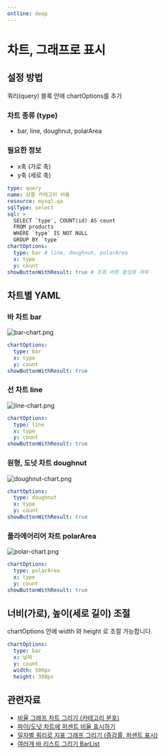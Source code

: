 ```yaml
---
ontline: deep
---
```


# 차트, 그래프로 표시

## 설정 방법

쿼리(query) 블록 안에 chartOptions를 추가

### 차트 종류 (type)

- bar, line, doughnut, polarArea

### 필요한 정보

- x축 (가로 축)
- y축 (세로 축)

```yaml
type: query
name: 상품 카테고리 비율
resource: mysql.qa
sqlType: select
sql: >
  SELECT `type`, COUNT(id) AS count
  FROM products
  WHERE `type` IS NOT NULL
  GROUP BY `type`
chartOptions:
  type: bar # line, doughnut, polarArea
  x: type
  y: count
showButtonWithResult: true # 조회 버튼 활성화 여부
```

## 차트별 YAML

### 바 차트 bar

![](https://imagedelivery.net/MHVC-FGTDyxApYeHyF29Tw/44195f21-5b1b-435a-ccc7-a150237d0f00/docs "bar-chart.png")

```yaml
chartOptions:
  type: bar
  x: type
  y: count
showButtonWithResult: true
```

### 선 차트 line

![](https://imagedelivery.net/MHVC-FGTDyxApYeHyF29Tw/bc078bb8-dfa2-4694-9d03-f3256cd1e600/docs "line-chart.png")

```yaml
chartOptions:
  type: line
  x: type
  y: count
showButtonWithResult: true
```

### 원형, 도넛 차트 doughnut

![](https://imagedelivery.net/MHVC-FGTDyxApYeHyF29Tw/8a006783-00e6-4c68-1cd4-6b36851f7800/docs "doughnut-chart.png")

```yaml
chartOptions:
  type: doughnut
  x: type
  y: count
showButtonWithResult: true
```

### 폴라에어리어 차트 polarArea

![](https://imagedelivery.net/MHVC-FGTDyxApYeHyF29Tw/0de116ef-3644-40ca-115a-5f60b2b74200/docs "polar-chart.png")

```yaml
chartOptions:
  type: polarArea
  x: type
  y: count
showButtonWithResult: true
```

## 너비(가로), 높이(세로 길이) 조절

chartOptions 안에 width 와 height 로 조절 가능합니다.

```yaml
chartOptions:
  type: bar
  x: 날짜
  y: count
  width: 500px
  height: 300px
```

## 관련자료

- [비율 그래프 차트 그리기 (카테고리 분포)](https://ask.selectfromuser.com/t/topic/43)
- [파이/도넛 차트에 퍼센트 비율 표시하기](https://ask.selectfromuser.com/t/topic/44)
- [일자별 쿼리로 지표 그래프 그리기 (증감률, 퍼센트 표시) ](https://ask.selectfromuser.com/t/topic/41)
- [여러개 바 리스트 그리기 BarList](https://ask.selectfromuser.com/t/barlist/42)
